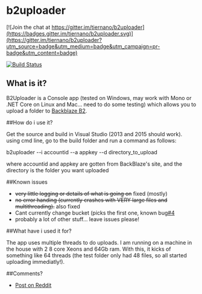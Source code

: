 # b2uploader

[![Join the chat at https://gitter.im/tiernano/b2uploader](https://badges.gitter.im/tiernano/b2uploader.svg)](https://gitter.im/tiernano/b2uploader?utm_source=badge&utm_medium=badge&utm_campaign=pr-badge&utm_content=badge)

[![Build Status](https://travis-ci.org/tiernano/b2uploader.svg?branch=master)](https://travis-ci.org/tiernano/b2uploader)
## What is it?

B2Uploader is a Console app (tested on Windows, may work with Mono or .NET Core on Linux and Mac... need to do some testing) which allows you to upload a folder to [Backblaze B2](https://www.backblaze.com/b2/cloud-storage.html). 

##How do i use it?

Get the source and build in Visual Studio (2013 and 2015 should work). using cmd line, go to the build folder and run a command as follows:

b2uploader --i accountid --a appkey --d directory_to_upload

where accountid and appkey are gotten from BackBlaze's site, and the directory is the folder you want uploaded

##Known issues

* ~~very little logging or details of what is going on~~ fixed (mostly)
* ~~no error handing (currently crashes with VERY large files and multithreading).~~ also fixed
* Cant currently change bucket (picks the first one, known bug[#4](https://github.com/tiernano/b2uploader/issues/4)
* probably a lot of other stuff... leave issues please!


##What have i used it for?

The app uses multiple threads to do uploads. I am running on a machine in the house with 2 8 core Xeons and 64Gb ram. With this, it kicks of something like 64 threads (the test folder only had 48 files, so all started uploading immediatly!). 

##Comments?

* [Post on Reddit](https://www.reddit.com/r/DataHoarder/comments/3xbx6y/b2_uploader_upload_directories_to_b2/)
